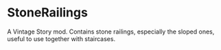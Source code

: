 # StoneRailings

A Vintage Story mod. Contains stone railings, especially the sloped ones, useful to use together with staircases.

